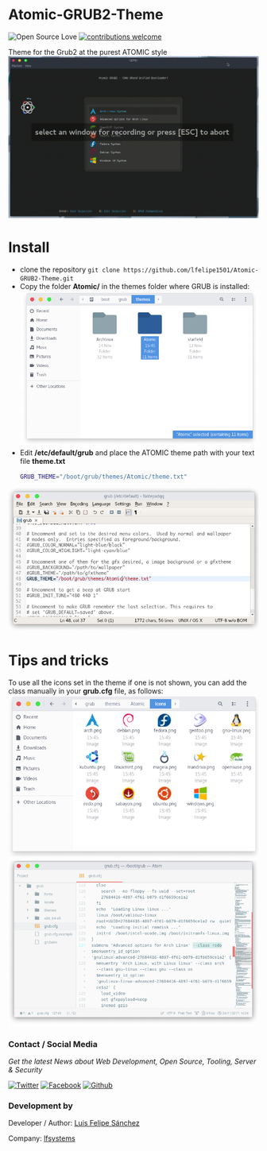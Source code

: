 # Atomic-GRUB2-Theme
![Open Source Love](https://badges.frapsoft.com/os/v1/open-source.png?v=103)
[![contributions welcome](https://img.shields.io/badge/contributions-welcome-brightgreen.svg?style=flat)](https://github.com/lfelipe1501/Atomic-GRUB2-Theme/issues)

Theme for the Grub2 at the purest ATOMIC style
![Atomic-Theme](https://raw.githubusercontent.com/lfelipe1501/lfelipe-projects/master/AtomicGRUB/Atomic-GRUB2-theme.gif)

# Install

- clone the repository `git clone https://github.com/lfelipe1501/Atomic-GRUB2-Theme.git`
- Copy the folder **Atomic/** in the themes folder where GRUB is installed:
![capture1](https://raw.githubusercontent.com/lfelipe1501/lfelipe-projects/master/AtomicGRUB/capture1.png)
- Edit **/etc/default/grub** and place the ATOMIC theme path with your text file **theme.txt**
  ```bash
  GRUB_THEME="/boot/grub/themes/Atomic/theme.txt"
  ```
![capture2](https://raw.githubusercontent.com/lfelipe1501/lfelipe-projects/master/AtomicGRUB/capture2.png)

# Tips and tricks

To use all the icons set in the theme if one is not shown, you can add the class manually in your **grub.cfg** file, as follows:
![capture4](https://raw.githubusercontent.com/lfelipe1501/lfelipe-projects/master/AtomicGRUB/capture4.png)
![capture3](https://raw.githubusercontent.com/lfelipe1501/lfelipe-projects/master/AtomicGRUB/capture3.png)

### Contact / Social Media

*Get the latest News about Web Development, Open Source, Tooling, Server & Security*

[![Twitter](https://github.frapsoft.com/social/twitter.png)](https://twitter.com/lfelipe1501)
[![Facebook](https://github.frapsoft.com/social/facebook.png)](https://www.facebook.com/lfelipe1501)
[![Github](https://github.frapsoft.com/social/github.png)](https://github.com/lfelipe1501)

### Development by

Developer / Author: [Luis Felipe Sánchez](https://github.com/lfelipe1501)

Company: [lfsystems](https://www.lfsystems.com.co)

